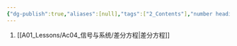 ```yaml
---
{"dg-publish":true,"aliases":[null],"tags":["2_Contents"],"number headings":"auto, first-level 1, max 6, A.1.","Created-Date":"2024-04-09 16:23:56","Modified-Date":"2024-04-18 11:53:15","permalink":"/A01_Lessons/Ac04_信号与系统/第3章. 离散系统的时域分析/","dgPassFrontmatter":true}
---
```





1. [[A01_Lessons/Ac04_信号与系统/差分方程\|差分方程]]
